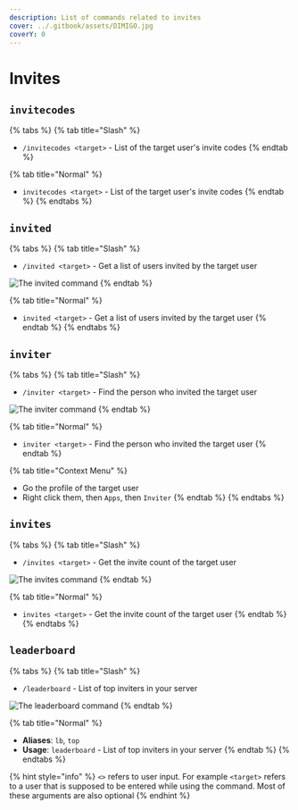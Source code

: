 ```yaml
---
description: List of commands related to invites
cover: ../.gitbook/assets/DIMIGO.jpg
coverY: 0
---
```


# Invites

## `invitecodes`

{% tabs %}
{% tab title="Slash" %}
* `/invitecodes <target>` - List of the target user's invite codes
{% endtab %}

{% tab title="Normal" %}
* `invitecodes <target>` - List of the target user's invite codes
{% endtab %}
{% endtabs %}

## `invited`

{% tabs %}
{% tab title="Slash" %}
* `/invited <target>` - Get a list of users invited by the target user

![The invited command](https://i.imgur.com/JbmdQ8B.png)
{% endtab %}

{% tab title="Normal" %}
* `invited <target>` - Get a list of users invited by the target user
{% endtab %}
{% endtabs %}

## `inviter`

{% tabs %}
{% tab title="Slash" %}
* `/inviter <target>` - Find the person who invited the target user

![The inviter command](https://i.imgur.com/ZC6Cv1R.png)
{% endtab %}

{% tab title="Normal" %}
* `inviter <target>` - Find the person who invited the target user
{% endtab %}

{% tab title="Context Menu" %}
* Go the profile of the target user
* Right click them, then `Apps`, then `Inviter`
{% endtab %}
{% endtabs %}

## `invites`

{% tabs %}
{% tab title="Slash" %}
* `/invites <target>` - Get the invite count of the target user

![The invites command](https://i.imgur.com/pbEcowu.png)
{% endtab %}

{% tab title="Normal" %}
* `invites <target>` - Get the invite count of the target user
{% endtab %}
{% endtabs %}

## `leaderboard`

{% tabs %}
{% tab title="Slash" %}
* `/leaderboard` - List of top inviters in your server

![The leaderboard command](https://i.imgur.com/s0oiG9k.png)
{% endtab %}

{% tab title="Normal" %}
* **Aliases**: `lb`, `top`
* **Usage**: `leaderboard` - List of top inviters in your server
{% endtab %}
{% endtabs %}

{% hint style="info" %}
`<>` refers to user input. For example `<target>` refers to a user that is supposed to be entered while using the command. Most of these arguments are also optional
{% endhint %}
